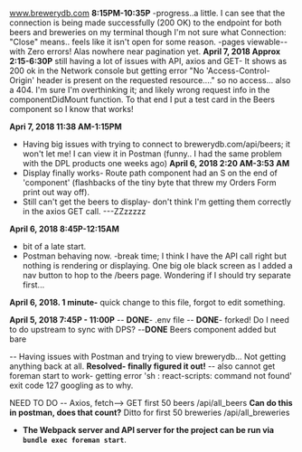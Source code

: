 www.brewerydb.com
**8:15PM-10:35P**
 -progress..a little.  I can see that the connection is being made successfully (200 OK) to the endpoint for both beers and breweries on my terminal though I'm not sure what Connection: "Close" means.. feels like it isn't open for some reason.
   -pages viewable-- with Zero errors! Alas nowhere near pagination yet.
**April 7, 2018 Approx 2:15-6:30P**
  still having a lot of issues with API, axios and GET- It shows as 200 ok in the Network console but getting error "No 'Access-Control-Origin' header is present on the requested resource...." so no access... also a 404. I'm sure I'm overthinking it; and likely wrong request info in the componentDidMount function.
     To that end I put a test card in the Beers component so I know that works! 

**Apri 7, 2018 11:38 AM-1:15PM**
  - Having big issues with trying to connect to brewerydb.com/api/beers; it won't let me! I can view it in Postman (funny.. I had the same problem with the DPL products one weeks ago)
**April 6, 2018 2:20 AM-3:53 AM**
  - Display finally works- Route path component had an S on the end of 'component' (flashbacks of the tiny byte that threw my Orders Form print out way off).
  - Still can't get the beers to display- don't think I'm getting them correctly in  the axios GET call.
  ---ZZzzzzz


**April 6, 2018 8:45P-12:15AM** 
  - bit of a late start. 
  - Postman behaving now.
  -break time; I think I have the API call right but nothing is rendering or displaying. One big ole black screen as I added a nav button to hop to the /beers page.  Wondering if I should try separate first...

  **April 6, 2018. 1 minute-**  quick change to this file, forgot to edit something.

**April 5, 2018 7:45P - 11:00P**
-- **DONE**- .env file
-- **DONE**- forked!  Do I need to do upstream to sync with DPS?
--**DONE** Beers component added but bare

-- Having issues with Postman and trying to view brewerydb... Not getting anything back at all. 
**Resolved- finally figured it out!**
-- also cannot get foreman start to work- getting error 'sh : react-scripts: command not found'  exit code 127
    googling as to why.

NEED TO DO
-- Axios, fetch--> GET first 50 beers
   /api/all_beers
    **Can do this in postman, does that count?**
   Ditto for first 50 breweries 
   /api/all_breweries

  * **The Webpack server and API server for the project can be run via `bundle exec foreman start`**.
